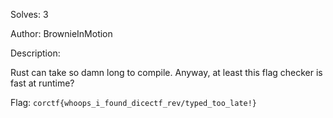 Solves: 3

Author: BrownieInMotion

Description:

Rust can take so damn long to compile. Anyway, at least this flag checker is
fast at runtime?

Flag: `corctf{whoops_i_found_dicectf_rev/typed_too_late!}`
